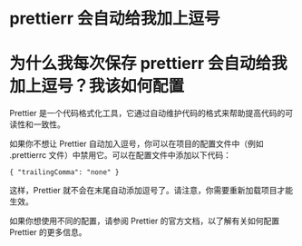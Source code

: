 # prettierr 会自动给我加上逗号

# 为什么我每次保存 prettierr 会自动给我加上逗号？我该如何配置

Prettier 是一个代码格式化工具，它通过自动维护代码的格式来帮助提高代码的可读性和一致性。

如果你不想让 Prettier 自动加入逗号，你可以在项目的配置文件中（例如 .prettierrc 文件）中禁用它。可以在配置文件中添加以下代码：

`{
  "trailingComma": "none"
}`

这样，Prettier 就不会在末尾自动添加逗号了。请注意，你需要重新加载项目才能生效。

如果你想使用不同的配置，请参阅 Prettier 的官方文档，以了解有关如何配置 Prettier 的更多信息。